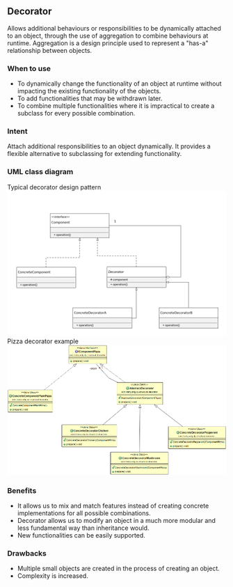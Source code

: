 ## Decorator
Allows additional behaviours or responsibilities to be dynamically attached to an object, through the use of aggregation to combine behaviours at runtime. Aggregation is a design principle used to represent a "has-a" relationship between objects.

### When to use
- To dynamically change the functionality of an object at runtime without impacting the 
existing functionality of the objects.
- To add functionalities that may be withdrawn later.
- To combine multiple functionalities where it is impractical to create 
a subclass for every possible combination.

### Intent
Attach additional responsibilities to an object dynamically. It provides a flexible
alternative to subclassing for extending functionality.

### UML class diagram
Typical decorator design pattern<br />
![Decorator UML](https://github.com/tramyardg/tramyardg-gof-dp/blob/master/src/main/java/com/tramyardg/dp/structural/decorator/decorator_UML.png) <br />
Pizza decorator example<br />
![Decorator](https://github.com/tramyardg/tramyardg-gof-dp/blob/master/src/main/java/com/tramyardg/dp/structural/decorator/pizza_decorator_UML.png)


### Benefits
- It allows us to mix and match features instead of creating concrete implementations 
for all possible combinations.
- Decorator allows us to modify an object in a much more modular and less fundamental
way than inheritance would.
- New functionalities can be easily supported.

### Drawbacks
- Multiple small objects are created in the process of creating an object.
- Complexity is increased.